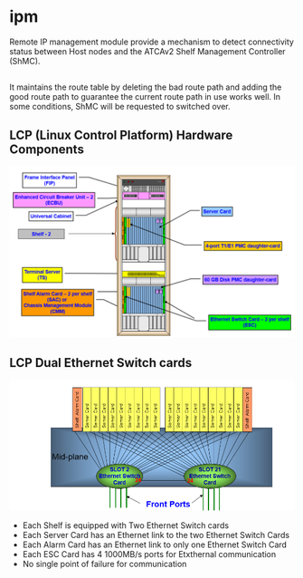 # ipm
Remote IP management module provide a mechanism to detect connectivity status between Host nodes and the ATCAv2 Shelf Management Controller (ShMC).
##
It maintains the route table by deleting the bad route path and adding the good route path to guarantee the current route path in use works well. In some conditions, ShMC will be requested to switched over.

## LCP (Linux Control Platform) Hardware Components
![](misc/hw.png)

## LCP Dual Ethernet Switch cards
![](misc/DES-card.png)

* Each Shelf is equipped with Two Ethernet Switch cards
* Each Server Card has an Ethernet link to the two Ethernet Switch Cards
* Each Alarm Card has an Ethernet link to only one Ethernet Switch Card
* Each ESC Card has 4 1000MB/s ports for Etxthernal communication
* No single point of failure for communication